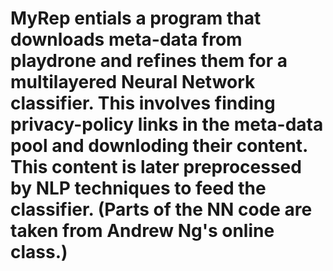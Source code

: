 # MyRep entials a program that downloads meta-data from playdrone and refines them for a multilayered Neural Network classifier. This involves finding privacy-policy links in the meta-data pool and downloding their content. This content is later preprocessed by NLP techniques to feed the classifier. (Parts of the NN code are taken from Andrew Ng's online class.)  
